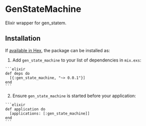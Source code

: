 # GenStateMachine

Elixir wrapper for gen_statem.

## Installation

If [available in Hex](https://hex.pm/docs/publish), the package can be installed as:

  1. Add `gen_state_machine` to your list of dependencies in `mix.exs`:

    ```elixir
    def deps do
      [{:gen_state_machine, "~> 0.0.1"}]
    end
    ```

  2. Ensure `gen_state_machine` is started before your application:

    ```elixir
    def application do
      [applications: [:gen_state_machine]]
    end
    ```
